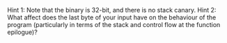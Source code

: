 Hint 1: Note that the binary is 32-bit, and there is no stack canary.
Hint 2: What affect does the last byte of your input have on the behaviour of the program (particularly in terms of the stack and control flow at the function epilogue)?
